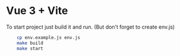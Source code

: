 # Vue 3 + Vite

To start project just build it and run. (But don't forget to create env.js)

```bash
    cp env.example.js env.js
    make build
    make start
```
